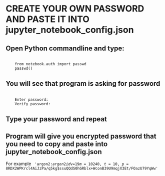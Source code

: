 # CREATE YOUR OWN PASSWORD AND PASTE IT INTO jupyter_notebook_config.json

## Open Python commandline and type:
<code>
    from notebook.auth import passwd
    passwd()
</code>

## You will see that program is asking for password
<code>
    Enter password:
    Verify password:
</code>

## Type your password and repeat
## Program will give you encrypted password that you need to copy and paste into jupyter_notebook_config.json
For example
<code>
    'argon2:$argon2id$v=19$m=10240,t=10,p=8$RDX2WPKrcl4AiJzPa/q5kg$ssuQQdS0hGRblx+WconB39U9mqjX3Et/FOazU79YqWw'
</code>